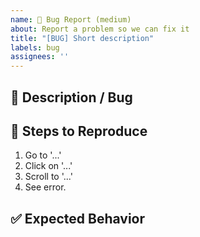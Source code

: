 ```yaml
---
name: 🐞 Bug Report (medium)
about: Report a problem so we can fix it
title: "[BUG] Short description"
labels: bug
assignees: ''
---
```


## 📝 Description / Bug
<!-- Clearly describe what happened. -->

## 🔁 Steps to Reproduce
1. Go to '...'
2. Click on '...'
3. Scroll to '...'
4. See error.

## ✅ Expected Behavior
<!-- What should have happened instead? -->


